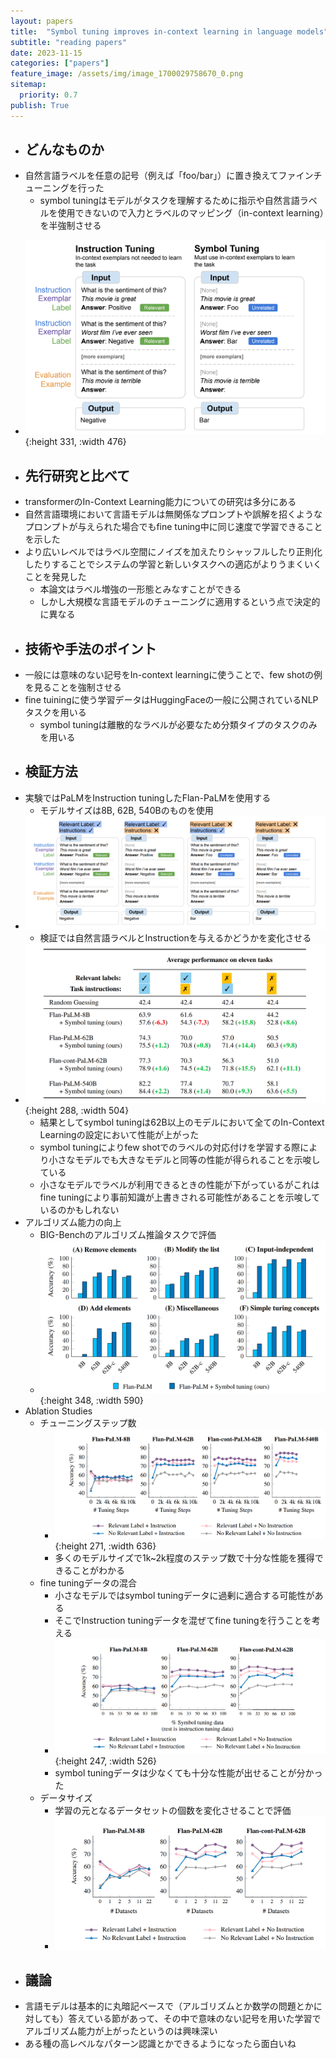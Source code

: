 ```yaml
---
layout: papers
title:  "Symbol tuning improves in-context learning in language models"
subtitle: "reading papers"
date: 2023-11-15
categories: ["papers"]
feature_image: /assets/img/image_1700029758670_0.png
sitemap:
  priority: 0.7
publish: True
---  
```

- ## どんなものか
- 自然言語ラベルを任意の記号（例えば「foo/bar」）に置き換えてファインチューニングを行った
	- symbol tuningはモデルがタスクを理解するために指示や自然言語ラベルを使用できないので入力とラベルのマッピング（in-context learning）を半強制させる
<!--more-->
- ![image.png](/assets/img/image_1700029758670_0.png){:height 331, :width 476}
- ## 先行研究と比べて
- transformerのIn-Context Learning能力についての研究は多分にある
- 自然言語環境において言語モデルは無関係なプロンプトや誤解を招くようなプロンプトが与えられた場合でもfine tuning中に同じ速度で学習できることを示した
- より広いレベルではラベル空間にノイズを加えたりシャッフルしたり正則化したりすることでシステムの学習と新しいタスクへの適応がよりうまくいくことを発見した
	- 本論文はラベル増強の一形態とみなすことができる
	- しかし大規模な言語モデルのチューニングに適用するという点で決定的に異なる
- ## 技術や手法のポイント
- 一般には意味のない記号をIn-context learningに使うことで、few shotの例を見ることを強制させる
- fine tuiningに使う学習データはHuggingFaceの一般に公開されているNLPタスクを用いる
	- symbol tuningは離散的なラベルが必要なため分類タイプのタスクのみを用いる
- ## 検証方法
- 実験ではPaLMをInstruction tuningしたFlan-PaLMを使用する
	- モデルサイズは8B, 62B, 540Bのものを使用
- ![image.png](/assets/img/image_1700031377007_0.png)
	- 検証では自然言語ラベルとInstructionを与えるかどうかを変化させる
- ![image.png](/assets/img/image_1700031445532_0.png){:height 288, :width 504}
	- 結果としてsymbol tuningは62B以上のモデルにおいて全てのIn-Context Learningの設定において性能が上がった
	- symbol tuningによりfew shotでのラベルの対応付けを学習する際により小さなモデルでも大きなモデルと同等の性能が得られることを示唆している
	- 小さなモデルでラベルが利用できるときの性能が下がっているがこれはfine tuningにより事前知識が上書きされる可能性があることを示唆しているのかもしれない
- アルゴリズム能力の向上
	- BIG-Benchのアルゴリズム推論タスクで評価
	- ![image.png](/assets/img/image_1700031777825_0.png){:height 348, :width 590}
- Ablation Studies
	- チューニングステップ数
		- ![image.png](/assets/img/image_1700032094058_0.png){:height 271, :width 636}
		- 多くのモデルサイズで1k~2k程度のステップ数で十分な性能を獲得できることがわかる
	- fine tuningデータの混合
		- 小さなモデルではsymbol tuningデータに過剰に適合する可能性がある
		- そこでInstruction tuningデータを混ぜてfine tuningを行うことを考える
		- ![image.png](/assets/img/image_1700032777856_0.png){:height 247, :width 526}
		- symbol tuningデータは少なくても十分な性能が出せることが分かった
	- データサイズ
		- 学習の元となるデータセットの個数を変化させることで評価
		- ![image.png](/assets/img/image_1700032924412_0.png)
- ## 議論
- 言語モデルは基本的に丸暗記ベースで（アルゴリズムとか数学の問題とかに対しても）答えている節があって、その中で意味のない記号を用いた学習でアルゴリズム能力が上がったというのは興味深い
- ある種の高レベルなパターン認識とかできるようになったら面白いね
